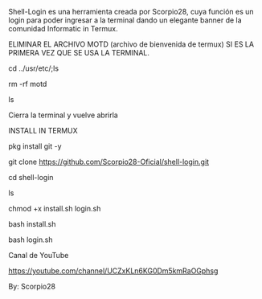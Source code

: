 Shell-Login es una herramienta creada por Scorpio28, cuya función es un login para poder ingresar a la terminal dando un elegante banner de la comunidad Informatic in Termux.

ELIMINAR EL ARCHIVO MOTD (archivo de bienvenida de termux) SI ES LA PRIMERA VEZ QUE SE USA LA TERMINAL.

cd ../usr/etc/;ls

rm -rf motd

ls

Cierra la terminal y vuelve abrirla

INSTALL IN TERMUX

pkg install git -y

git clone https://github.com/Scorpio28-Oficial/shell-login.git

cd shell-login

ls

chmod +x install.sh login.sh

bash install.sh

bash login.sh


Canal de YouTube

https://youtube.com/channel/UCZxKLn6KG0Dm5kmRaOGphsg

By: Scorpio28
